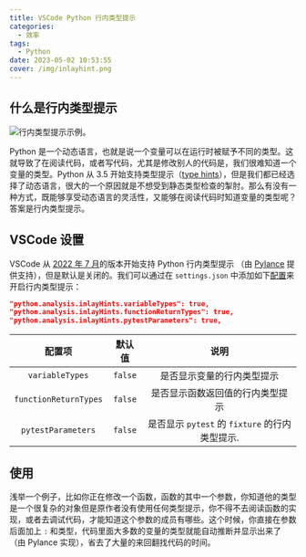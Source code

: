 ```yaml
---
title: VSCode Python 行内类型提示
categories:
  - 效率
tags:
  - Python
date: 2023-05-02 10:53:55
cover: /img/inlayhint.png
---
```


## 什么是行内类型提示

![行内类型提示示例。](/img/inlayhint.png)

Python 是一个动态语言，也就是说一个变量可以在运行时被赋予不同的类型。这就导致了在阅读代码，或者写代码，尤其是修改别人的代码是，我们很难知道一个变量的类型。Python 从 3.5 开始支持类型提示（[type hints](https://docs.python.org/3/library/typing.html)），但是我们都已经选择了动态语言，很大的一个原因就是不想受到静态类型检查的掣肘。那么有没有一种方式，既能够享受动态语言的灵活性，又能够在阅读代码时知道变量的类型呢？答案是行内类型提示。

## VSCode 设置

VSCode 从 [2022 年 7 月](https://devblogs.microsoft.com/python/python-in-visual-studio-code-july-2022-release/)的版本开始支持 Python 行内类型提示 （由 [Pylance](https://marketplace.visualstudio.com/items?itemName=ms-python.vscode-pylance) 提供支持），但是默认是关闭的。我们可以通过在 `settings.json` 中添加如下[配置](https://code.visualstudio.com/docs/python/settings-reference#_python-language-server-settings)来开启行内类型提示：

```json
"python.analysis.inlayHints.variableTypes": true,
"python.analysis.inlayHints.functionReturnTypes": true,
"python.analysis.inlayHints.pytestParameters": true,
```

|        配置项         | 默认值  |                      说明                      |
| :-------------------: | :-----: | :--------------------------------------------: |
|    `variableTypes`    | `false` |           是否显示变量的行内类型提示           |
| `functionReturnTypes` | `false` |        是否显示函数返回值的行内类型提示        |
|  `pytestParameters`   | `false` | 是否显示 `pytest` 的 `fixture` 的行内类型提示. |

## 使用

浅举一个例子，比如你正在修改一个函数，函数的其中一个参数，你知道他的类型是一个很复杂的对象但是原作者没有使用任何类型提示，你不得不去阅读函数的实现，或者去调试代码，才能知道这个参数的成员有哪些。这个时候，你直接在参数后面加上 `:` 和类型，代码里面大多数的变量的类型就能自动推断并显示出来了（由 Pylance 实现），省去了大量的来回翻找代码的时间。
